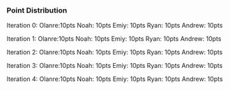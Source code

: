 ### Point Distribution ###


Iteration 0:
Olanre:10pts
Noah: 10pts
Emiy: 10pts
Ryan: 10pts
Andrew: 10pts

Iteration 1:
Olanre:10pts
Noah: 10pts
Emiy: 10pts
Ryan: 10pts
Andrew: 10pts

Iteration 2:
Olanre:10pts
Noah: 10pts
Emiy: 10pts
Ryan: 10pts
Andrew: 10pts

Iteration 3:
Olanre:10pts
Noah: 10pts
Emiy: 10pts
Ryan: 10pts
Andrew: 10pts

Iteration 4:
Olanre:10pts
Noah: 10pts
Emiy: 10pts
Ryan: 10pts
Andrew: 10pts

